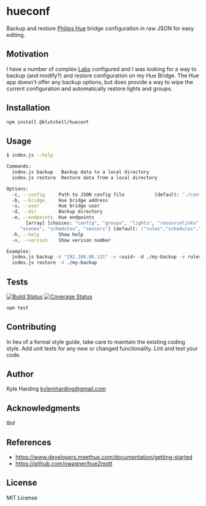 # hueconf

Backup and restore [Philips Hue](https://www.developers.meethue.com/) bridge
configuration in raw JSON for easy editing.

## Motivation

I have a number of complex [Labs](https://labs.meethue.com/) configured and
I was looking for a way to backup (and modify?) and restore configuration on
my Hue Bridge.
The Hue app doesn't offer any backup options, but does provide a way to wipe the
current configuration and automatically restore lights and groups.

## Installation

```bash
npm install @klutchell/hueconf
```

## Usage

```bash
$ index.js --help

Commands:
  index.js backup   Backup data to a local directory
  index.js restore  Restore data from a local directory

Options:
  -c, --config     Path to JSON config file           [default: "./config.json"]
  -b, --bridge     Hue bridge address                                   [string]
  -u, --user       Hue bridge user                                      [string]
  -d, --dir        Backup directory                                     [string]
  -e, --endpoints  Hue endpoints
       [array] [choices: "config", "groups", "lights", "resourcelinks", "rules",
     "scenes", "schedules", "sensors"] [default: ["rules","schedules","scenes"]]
  -h, --help       Show help                                           [boolean]
  -v, --version    Show version number                                 [boolean]

Examples:
  index.js backup -b "192.168.86.131" -u <uuid> -d ./my-backup -e rules scenes
  index.js restore -d ./my-backup
```

## Tests

[![Build Status](https://travis-ci.org/klutchell/hueconf.svg?branch=master)](https://travis-ci.org/klutchell/hueconf)
[![Coverage Status](https://coveralls.io/repos/github/klutchell/hueconf/badge.svg?branch=master)](https://coveralls.io/github/klutchell/hueconf?branch=master)

```bash
npm test
```

## Contributing

In lieu of a formal style guide, take care to maintain the existing coding style.
Add unit tests for any new or changed functionality.
Lint and test your code.

## Author

Kyle Harding <kylemharding@gmail.com>

## Acknowledgments

_tbd_

## References

* https://www.developers.meethue.com/documentation/getting-started
* https://github.com/owagner/hue2mqtt

## License

MIT License